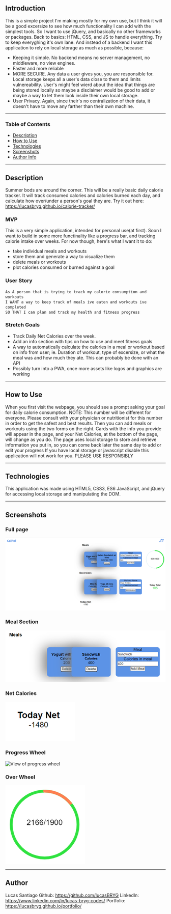 ## Introduction
This is a simple project I'm making mostly for my own use, but I think it will be a good excersize to see how much functionality I can add with the simplest tools. So I want to use jQuery, and basically no other frameworks or packages. Back to basics: HTML, CSS, and JS to handle everything. Try to keep everyghing it's own lane.
And instead of a backend I want this application to rely on local storage as much as possible, because:
 - Keeping it simple. No backend means no server management, no middleware, no view engines.
 - Faster and more reliable
 - MORE SECURE. Any data a user gives you, you are responsible for. Local storage keeps all a user's data close to them and limits vulnereability. User's might feel wierd about the idea that things are being stored locally so maybe a disclaimer would be good to add or maybe a way to let them look inside their own local storage.
 - User Privacy. Again, since their's no centralization of their data, it doesn't have to move any farther than their own machine.
---

### Table of Contents

- [Description](#description)
- [How to Use](#how-to-use)
- [Technologies](#technologies)
- [Screenshots](#screenshots)
- [Author Info](#author-info)

---

## Description
Summer bods are around the corner. This will be a really basic daily calorie tracker. It will track consumed calories and calories burned each day, and calculate how over/under a person's goal they are. Try it out here: https://lucasbryg.github.io/calorie-tracker/

### MVP
This is a very simple application, intended for personal use(at first). Soon I want to build in some more functinality like a progress bar, and tracking calorie intake over weeks. For now though, here's what I want it to do:
 - take individual meals and workouts
 - store them and generate a way to visualize them
 - delete meals or workouts
 - plot calories consumed or burned against a goal

### User Story
```
As A person that is trying to track my calorie consumption and workouts
I WANT a way to keep track of meals ive eaten and workouts ive completed
SO THAT I can plan and track my health and fitness progress
```

### Stretch Goals
 - Track Daily Net Calories over the week.
 - Add an info section with tips on how to use and meet fitness goals
 - A way to automatically calculate the calories in a meal or workout based on info from user; ie. Duration of workout, type of excersize, or what the meal was and how much they ate. This can probably be done with an API
 - Possibly turn into a PWA, once more assets like logos and graphics are working
---

## How to Use
When you first visit the webpage, you should see a prompt asking your goal for daily calorie consumption. NOTE: This number will be different for everyone. Please consult with your physician or nutritionist for this number in order to get the safest and best results.
Then you can add meals or workouts using the two forms on the right. Cards with the info you provide will appear in the page, and your Net Calories, at the bottom of the page, will change as you do. The page uses local storage to store and retrieve information you put in, so you can come back later the same day to add or edit your progress If you have local storage or javascript disable this application will not work for you.
PLEASE USE RESPONSIBLY

---

## Technologies
This application was made using HTML5, CSS3, ES6 JavaScript, and jQuery for accessing local storage and manipulating the DOM.

---

## Screenshots
### Full page
![Full page view of application](https://github.com/lucasBRYG/calorie-tracker/blob/main/assets/images/fullpageview.png)

### Meal Section
![View of meal section](https://github.com/lucasBRYG/calorie-tracker/blob/main/assets/images/Screenshot%202021-06-07%20130139.png)

### Net Calories
![View of net calories tracker](https://github.com/lucasBRYG/calorie-tracker/blob/main/assets/images/Screenshot%202021-06-07%20130245.png)

### Progress Wheel
![View of progress wheel](https://github.com/lucasBRYG/calorie-tracker/blob/main/assets/images/progress%20wheel.png.png)

### Over Wheel
![View of over-progress wheel](https://github.com/lucasBRYG/calorie-tracker/blob/main/assets/images/over%20wheel.png)

---

## Author
 Lucas Santiago
 Github: https://github.com/lucasBRYG
 LinkedIn: https://www.linkedin.com/in/lucas-bryg-codes/
 Portfolio: https://lucasbryg.github.io/portfolio/
